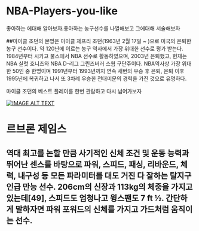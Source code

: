 # NBA-Players-you-like
좋아하는 에대해 알아보자.좋아하는 농구선수를 나열해보고 그에대해 서술해보자

##마이클 조던의 본명은 마이클 제프리 조던(1963년 2월 17일 ~ )으로 미국의 은퇴한 농구 선수이다. 약 120년에 이르는 농구 역사에서 가장 위대한 선수로 평가 받는다. 1984년부터 시카고 불스에서 NBA 선수로 활동하였으며, 2003년 은퇴했고, 현재는 NBA 샬럿 호니츠와 NBA D-리그 그린즈버러 스웜 구단주이다. NBA역사상 가장 위대한 50인 중 한명이며 1991년부터 1993년까지 연속 새번의 우승 후 은퇴, 은퇴 이후 1995년에 복귀하고 나서 또 3차례 우승한 전대미문의 경력을 가진 것으로 유명하다.

마이클 조던의 베스트 플레이를 한번 관람하고 다시  넘어가보자



[![IMAGE ALT TEXT](https://www.youtube.com/watch?v=LAr6oAKieHk)](https://www.youtube.com/watch?v=LAr6oAKieHk "video title")

# 르브론 제임스

## 역대 최고를 논할 만큼 사기적인 신체 조건 및 운동 능력과 뛰어난 센스를 바탕으로 파워, 스피드, 패싱, 리바운드, 체력, 내구성 등 모든 파라미터를 대도 거진 다 잘하는 탈지구인급 만능 선수. 206cm의 신장과 113kg의 체중을 가지고 있는데[49], 스피드도 엄청나고 윙스팬도 7 ft ½. 간단하게 말하자면 파워 포워드의 신체를 가지고 가드처럼 움직이는 선수. 
